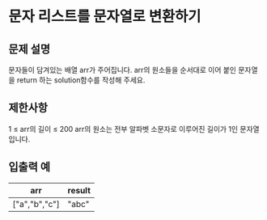 # 문자 리스트를 문자열로 변환하기


## 문제 설명
문자들이 담겨있는 배열 arr가 주어집니다. arr의 원소들을 순서대로 이어 붙인 문자열을 return 하는 solution함수를 작성해 주세요.

## 제한사항
1 ≤ arr의 길이 ≤ 200
arr의 원소는 전부 알파벳 소문자로 이루어진 길이가 1인 문자열입니다.

## 입출력 예
|arr|result|
|---|---|
|["a","b","c"]|"abc"|